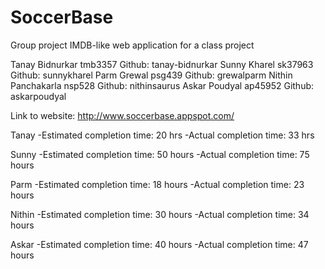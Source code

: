 # SoccerBase
Group project IMDB-like web application for a class project


Tanay Bidnurkar tmb3357       Github: tanay-bidnurkar
Sunny Kharel sk37963          Github: sunnykharel
Parm Grewal psg439            Github: grewalparm
Nithin Panchakarla nsp528     Github: nithinsaurus
Askar Poudyal ap45952         Github: askarpoudyal


Link to website: http://www.soccerbase.appspot.com/

Tanay
-Estimated completion time: 20 hrs
-Actual completion time: 33 hrs

Sunny 
-Estimated completion time: 50 hours
-Actual completion time: 75 hours

Parm
-Estimated completion time: 18 hours
-Actual completion time: 23 hours

Nithin
-Estimated completion time: 30 hours
-Actual completion time: 34 hours

Askar
-Estimated completion time: 40 hours
-Actual completion time: 47 hours

